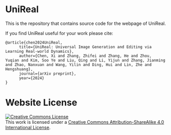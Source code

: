 # UniReal

This is the repository that contains source code for the webpage of UniReal.

If you find UniReal useful for your work please cite:
```
@article{chen2024UniReal,
      title={UniReal: Universal Image Generation and Editing via Learning Real-world Dynamics},
      author={Chen, Xi and Zhang, Zhifei and Zhang, He and Zhou, Yuqian and Kim, Soo Ye and Liu, Qing and Li, Yijun and Zhang, Jianming and Zhao, Nanxuan and Wang, Yilin and Ding, Hui and Lin, Zhe and Hengshuang},
      journal={arXiv preprint},
      year={2024}
}
```

# Website License
<a rel="license" href="http://creativecommons.org/licenses/by-sa/4.0/"><img alt="Creative Commons License" style="border-width:0" src="https://i.creativecommons.org/l/by-sa/4.0/88x31.png" /></a><br />This work is licensed under a <a rel="license" href="http://creativecommons.org/licenses/by-sa/4.0/">Creative Commons Attribution-ShareAlike 4.0 International License</a>.
